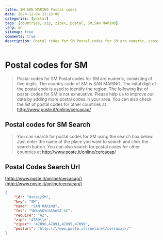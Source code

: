 ```yaml
---
title: SM SAN MARINO Postal codes 
date: 2024-12-04 13:19:00
categories: [postal]
tags: [countries, zip, zipex, postal, SM,SAN MARINO]
lang: en
sitemap: true
comments: true
description: Postal codes for SM Postal codes for SM are numeric, consisting of five digits. The country code of SM is SAN MARINO. The inital digit of the postal code is used to identify the region. The following list of postal codes for SM is not exhaustive. Please help us to improve our data by adding more postal codes in your area. You can also check the list of postal codes for other countries at http://www.poste.it/online/cercacap/
---
```


# Postal codes for SM
> Postal codes for SM Postal codes for SM are numeric, consisting of five digits. The country code of SM is SAN MARINO. The inital digit of the postal code is used to identify the region. The following list of postal codes for SM is not exhaustive. Please help us to improve our data by adding more postal codes in your area. You can also check the list of postal codes for other countries at http://www.poste.it/online/cercacap/

## Postal codes for SM Search 
> You can search for postal codes for SM using the search box below. Just enter the name of the place you want to search and click the search button. You can also search for postal codes for other countries at http://www.poste.it/online/cercacap/

## Postal Codes Search Url

[http://www.poste.it/online/cercacap/](http://www.poste.it/online/cercacap/)
```json
{
    "id": "data\/SM",
    "key": "SM",
    "name": "SAN MARINO",
    "fmt": "%N%n%O%n%A%n%Z %C",
    "require": "AZ",
    "zip": "4789\\d",
    "zipex": "47890,47891,47895,47899",
    "posturl": "http:\/\/www.poste.it\/online\/cercacap\/"
}
```
